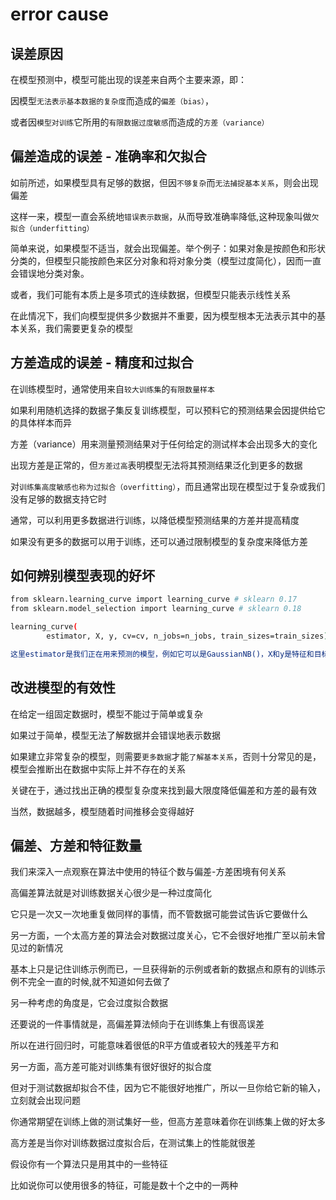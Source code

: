 # error cause

## 误差原因

在模型预测中，模型可能出现的误差来自两个主要来源，即：

因模型`无法表示基本数据的复杂度`而造成的`偏差（bias）`，

或者因`模型对训练`它所用的`有限数据过度敏感`而造成的`方差（variance）`

## 偏差造成的误差 - 准确率和欠拟合


如前所述，如果模型具有足够的数据，但因`不够复杂`而`无法捕捉基本关系`，则会出现偏差

这样一来，模型一直会系统地`错误表示数据`，从而导致准确率降低,这种现象叫做`欠拟合（underfitting）`

简单来说，如果模型不适当，就会出现偏差。举个例子：如果对象是按颜色和形状分类的，但模型只能按颜色来区分对象和将对象分类（模型过度简化），因而一直会错误地分类对象。

或者，我们可能有本质上是多项式的连续数据，但模型只能表示线性关系

在此情况下，我们向模型提供多少数据并不重要，因为模型根本无法表示其中的基本关系，我们需要更复杂的模型


## 方差造成的误差 - 精度和过拟合


在训练模型时，通常使用来自`较大训练集`的`有限数量样本`

如果利用随机选择的数据子集反复训练模型，可以预料它的预测结果会因提供给它的具体样本而异

方差（variance）用来测量预测结果对于任何给定的测试样本会出现多大的变化

出现方差是正常的，但`方差过高`表明模型无法将其预测结果泛化到更多的数据

对`训练集高度敏感也称为过拟合（overfitting）`，而且通常出现在模型过于复杂或我们没有足够的数据支持它时

通常，可以利用更多数据进行训练，以降低模型预测结果的方差并提高精度

如果没有更多的数据可以用于训练，还可以通过限制模型的复杂度来降低方差

## 如何辨别模型表现的好坏

```bash
from sklearn.learning_curve import learning_curve # sklearn 0.17
from sklearn.model_selection import learning_curve # sklearn 0.18
```

```bash
learning_curve(
        estimator, X, y, cv=cv, n_jobs=n_jobs, train_sizes=train_sizes)
```

```bash
这里estimator是我们正在用来预测的模型，例如它可以是GaussianNB()，X和y是特征和目标。cv是交叉验证生成器，例如KFold()，'n_jobs'是平行运算的参数，train_sizes是多少数量的训练数据用来生成曲线。
```

## 改进模型的有效性

在给定一组固定数据时，模型不能过于简单或复杂

如果过于简单，模型无法了解数据并会错误地表示数据

如果建立非常复杂的模型，则需要`更多数据`才能`了解基本关系`，否则十分常见的是，模型会推断出在数据中实际上并不存在的关系

关键在于，通过找出正确的模型复杂度来找到最大限度降低偏差和方差的最有效

当然，数据越多，模型随着时间推移会变得越好

## 偏差、方差和特征数量

我们来深入一点观察在算法中使用的特征个数与偏差-方差困境有何关系

高偏差算法就是对训练数据关心很少是一种过度简化

它只是一次又一次地重复做同样的事情，而不管数据可能尝试告诉它要做什么

另一方面，一个太高方差的算法会对数据过度关心，它不会很好地推广至以前未曾见过的新情况

基本上只是记住训练示例而已，一旦获得新的示例或者新的数据点和原有的训练示例不完全一直的时候,就不知道如何去做了

另一种考虑的角度是，它会过度拟合数据

还要说的一件事情就是，高偏差算法倾向于在训练集上有很高误差

所以在进行回归时，可能意味着很低的R平方值或者较大的残差平方和

另一方面，高方差可能对训练集有很好很好的拟合度

但对于测试数据却拟合不佳，因为它不能很好地推广，所以一旦你给它新的输入，立刻就会出现问题

你通常期望在训练上做的测试集好一些，但高方差意味着你在训练集上做的好太多

高方差是当你对训练数据过度拟合后，在测试集上的性能就很差

假设你有一个算法只是用其中的一些特征

比如说你可以使用很多的特征，可能是数十个之中的一两种

